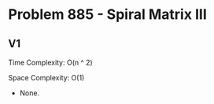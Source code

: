 # Problem 885 - Spiral Matrix III

## V1

Time Complexity: O(n ^ 2)

Space Complexity: O(1)

- None.
